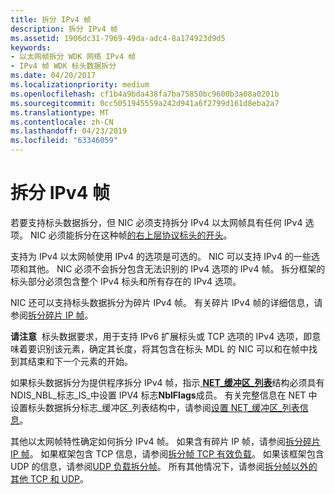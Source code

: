 ```yaml
---
title: 拆分 IPv4 帧
description: 拆分 IPv4 帧
ms.assetid: 1906dc31-7969-49da-adc4-8a174923d9d5
keywords:
- 以太网帧拆分 WDK 网络 IPv4 帧
- IPv4 帧 WDK 标头数据拆分
ms.date: 04/20/2017
ms.localizationpriority: medium
ms.openlocfilehash: cf1b4a9bda438fa7ba75850bc9600b3a08a0201b
ms.sourcegitcommit: 0cc5051945559a242d941a6f2799d161d8eba2a7
ms.translationtype: MT
ms.contentlocale: zh-CN
ms.lasthandoff: 04/23/2019
ms.locfileid: "63346059"
---
```

# <a name="splitting-ipv4-frames"></a>拆分 IPv4 帧





若要支持标头数据拆分，但 NIC 必须支持拆分 IPv4 以太网帧具有任何 IPv4 选项。 NIC 必须能拆分在这种帧[的右上层协议标头的开头](splitting-frames-at-the-beginning-of-the-upper-layer-protocol-headers.md)。

支持为 IPv4 以太网帧使用 IPv4 的选项是可选的。 NIC 可以支持 IPv4 的一些选项和其他。 NIC 必须不会拆分包含无法识别的 IPv4 选项的 IPv4 帧。 拆分框架的标头部分必须包含整个 IPv4 标头和所有存在的 IPv4 选项。

NIC 还可以支持标头数据拆分为碎片 IPv4 帧。 有关碎片 IPv4 帧的详细信息，请参阅[拆分碎片 IP 帧](splitting-fragmented-ip-frames.md)。

**请注意**  标头数据要求，用于支持 IPv6 扩展标头或 TCP 选项的 IPv4 选项，即意味着要识别该元素，确定其长度，将其包含在标头 MDL 的 NIC 可以和在帧中找到其结束和下一个元素的开始。

 

如果标头数据拆分为提供程序拆分 IPv4 帧，指示[ **NET\_缓冲区\_列表**](https://msdn.microsoft.com/library/windows/hardware/ff568388)结构必须具有 NDIS\_NBL\_标志\_IS\_中设置 IPV4 标志**NblFlags**成员。 有关完整信息在 NET 中设置标头数据拆分标志\_缓冲区\_列表结构中，请参阅[设置 NET\_缓冲区\_列表信息](setting-net-buffer-list-information.md)。

其他以太网帧特性确定如何拆分 IPv4 帧。 如果含有碎片 IP 帧，请参阅[拆分碎片 IP 帧](splitting-fragmented-ip-frames.md)。 如果框架包含 TCP 信息，请参阅[拆分帧 TCP 有效负载](splitting-frames-at-the-tcp-payload.md)。 如果该框架包含 UDP 的信息，请参阅[UDP 负载拆分帧](splitting-frames-at-the-udp-payload.md)。 所有其他情况下，请参阅[拆分帧以外的其他 TCP 和 UDP](splitting-frames-other-than-tcp-and-udp.md)。

 

 





